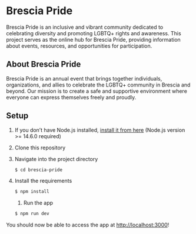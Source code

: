 # Brescia Pride

Brescia Pride is an inclusive and vibrant community dedicated to celebrating diversity and promoting LGBTQ+ rights and awareness. This project serves as the online hub for Brescia Pride, providing information about events, resources, and opportunities for participation.

## About Brescia Pride

Brescia Pride is an annual event that brings together individuals, organizations, and allies to celebrate the LGBTQ+ community in Brescia and beyond. Our mission is to create a safe and supportive environment where everyone can express themselves freely and proudly.
## Setup

1. If you don’t have Node.js installed, [install it from here](https://nodejs.org/en/) (Node.js version >= 14.6.0 required)

2. Clone this repository

3. Navigate into the project directory

   ```bash
   $ cd brescia-pride
   ```

4. Install the requirements

   ```bash
   $ npm install
   ```

   1. Run the app

   ```bash
   $ npm run dev
   ```

You should now be able to access the app at [http://localhost:3000](http://localhost:3000)!
